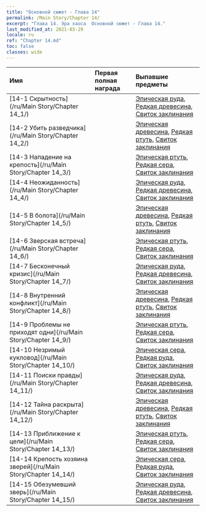 ```yaml
---
title: "Основной сюжет - Глава 14"
permalink: /Main Story/Chapter 14/
excerpt: "Глава 14. Эра хаоса  Основной сюжет - Глава 14."
last_modified_at: 2021-03-29
locale: ru
ref: "Chapter 14.md"
toc: false
classes: wide
---
```


  | Имя |  Первая полная награда | Выпавшие предметы |
  |:------------|:------------|:------------| 
  | [14-1 Скрытность](/ru/Main Story/Chapter 14_1/) |  | [Эпическая руда](/ru/Items/mat_47/), [Редкая древесина](/ru/Items/mat_41/), [Свиток заклинания](/ru/Items/con_694/) |
  | [14-2 Убить разведчика](/ru/Main Story/Chapter 14_2/) |  | [Эпическая древесина](/ru/Items/mat_48/), [Редкая ртуть](/ru/Items/mat_42/), [Свиток заклинания](/ru/Items/con_694/) |
  | [14-3 Нападение на крепость](/ru/Main Story/Chapter 14_3/) |  | [Эпическая ртуть](/ru/Items/mat_49/), [Редкая сера](/ru/Items/mat_43/), [Свиток заклинания](/ru/Items/con_694/) |
  | [14-4 Неожиданность](/ru/Main Story/Chapter 14_4/) |  | [Эпическая руда](/ru/Items/mat_47/), [Редкая древесина](/ru/Items/mat_41/), [Свиток заклинания](/ru/Items/con_694/) |
  | [14-5 В болота](/ru/Main Story/Chapter 14_5/) |  | [Эпическая древесина](/ru/Items/mat_48/), [Редкая ртуть](/ru/Items/mat_42/), [Свиток заклинания](/ru/Items/con_694/) |
  | [14-6 Зверская встреча](/ru/Main Story/Chapter 14_6/) |  | [Эпическая ртуть](/ru/Items/mat_49/), [Редкая сера](/ru/Items/mat_43/), [Свиток заклинания](/ru/Items/con_694/) |
  | [14-7 Бесконечный кризис](/ru/Main Story/Chapter 14_7/) |  | [Эпическая руда](/ru/Items/mat_47/), [Редкая древесина](/ru/Items/mat_41/), [Свиток заклинания](/ru/Items/con_694/) |
  | [14-8 Внутренний конфликт](/ru/Main Story/Chapter 14_8/) |  | [Эпическая древесина](/ru/Items/mat_48/), [Редкая ртуть](/ru/Items/mat_42/), [Свиток заклинания](/ru/Items/con_694/) |
  | [14-9 Проблемы не приходят одни](/ru/Main Story/Chapter 14_9/) |  | [Эпическая ртуть](/ru/Items/mat_49/), [Редкая сера](/ru/Items/mat_43/), [Свиток заклинания](/ru/Items/con_694/) |
  | [14-10 Незримый кукловод](/ru/Main Story/Chapter 14_10/) |  | [Эпическая сера](/ru/Items/mat_50/), [Редкая руда](/ru/Items/mat_40/), [Свиток заклинания](/ru/Items/con_694/) |
  | [14-11 Поиски правды](/ru/Main Story/Chapter 14_11/) |  | [Эпическая руда](/ru/Items/mat_47/), [Редкая древесина](/ru/Items/mat_41/), [Свиток заклинания](/ru/Items/con_694/) |
  | [14-12 Тайна раскрыта](/ru/Main Story/Chapter 14_12/) |  | [Эпическая древесина](/ru/Items/mat_48/), [Редкая ртуть](/ru/Items/mat_42/), [Свиток заклинания](/ru/Items/con_694/) |
  | [14-13 Приближение к цели](/ru/Main Story/Chapter 14_13/) |  | [Эпическая ртуть](/ru/Items/mat_49/), [Редкая сера](/ru/Items/mat_43/), [Свиток заклинания](/ru/Items/con_694/) |
  | [14-14 Крепость хозяина зверей](/ru/Main Story/Chapter 14_14/) |  | [Эпическая сера](/ru/Items/mat_50/), [Редкая руда](/ru/Items/mat_40/), [Свиток заклинания](/ru/Items/con_694/) |
  | [14-15 Обезумевший зверь](/ru/Main Story/Chapter 14_15/) |  | [Эпическая руда](/ru/Items/mat_47/), [Редкая древесина](/ru/Items/mat_41/), [Свиток заклинания](/ru/Items/con_694/) |
